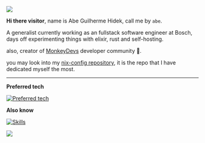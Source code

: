 ![](https://komarev.com/ghpvc/?username=abehidek&color=101414&label=views+::&style=for-the-badge)

**Hi there visitor**, name is Abe Guilherme Hidek, call me by `abe`.

A generalist currently working as an fullstack software engineer at Bosch, days off experimenting things with elixir, rust and self-hosting.

also, creator of [MonkeyDevs](https://monkeydevs.org) developer community 🐒.

you may look into my [nix-config repository](https://github.com/abehidek/nix-config), it is the repo that I have dedicated myself the most.

---
**Preferred tech**

[![Preferred tech](https://skillicons.dev/icons?i=elixir,ts,rust,haskell,tailwind,react,astro,linux,bash,docker,kafka,prometheus,grafana,cloudflare,neovim,md,git)](https://skillicons.dev)

**Also know**

[![Skills](https://skillicons.dev/icons?i=python,java,graphql,nextjs,vue,spring,express,fastapi,redis,azure,vscode,github,figma)](https://skillicons.dev)

<!-- <img src="https://api.githubtrends.io/user/svg/abehidek/langs?time_range=one_year&compact=True&theme=dark" alt="The most used programming languages on abehidek github profile"/> -->
<img src="https://api.githubtrends.io/user/svg/abehidek/repos?time_range=one_year&group=other&theme=dark" />

<!--
<details>
<summary>if somehow I could help you, feel free to buy me a ☕️ or not</summary>
</details>





**abehidek/abehidek** is a ✨ _special_ ✨ repository because its `README.md` (this file) appears on your GitHub profile.

Here are some ideas to get you started:

- 🔭 I’m currently working on ...
- 🌱 I’m currently learning ...
- 👯 I’m looking to collaborate on ...
- 🤔 I’m looking for help with ...
- 💬 Ask me about ...
- 📫 How to reach me: ...
- 😄 Pronouns: ...
- ⚡ Fun fact: ...
-->
